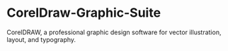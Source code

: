 # CorelDraw-Graphic-Suite
CorelDRAW, a professional graphic design software for vector illustration, layout, and typography.
